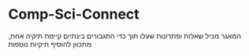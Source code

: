 # Comp-Sci-Connect
המאגר מכיל שאלות ופתרונות שעלו תוך כדי התגבורים
בינתיים קיימת תיקיה אחת, מתכוון להוסיף תיקיות נוספות
